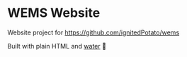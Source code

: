 # WEMS Website

Website project for https://github.com/ignitedPotato/wems

Built with plain HTML and [water](https://github.com/kognise/water.css) 🌊
